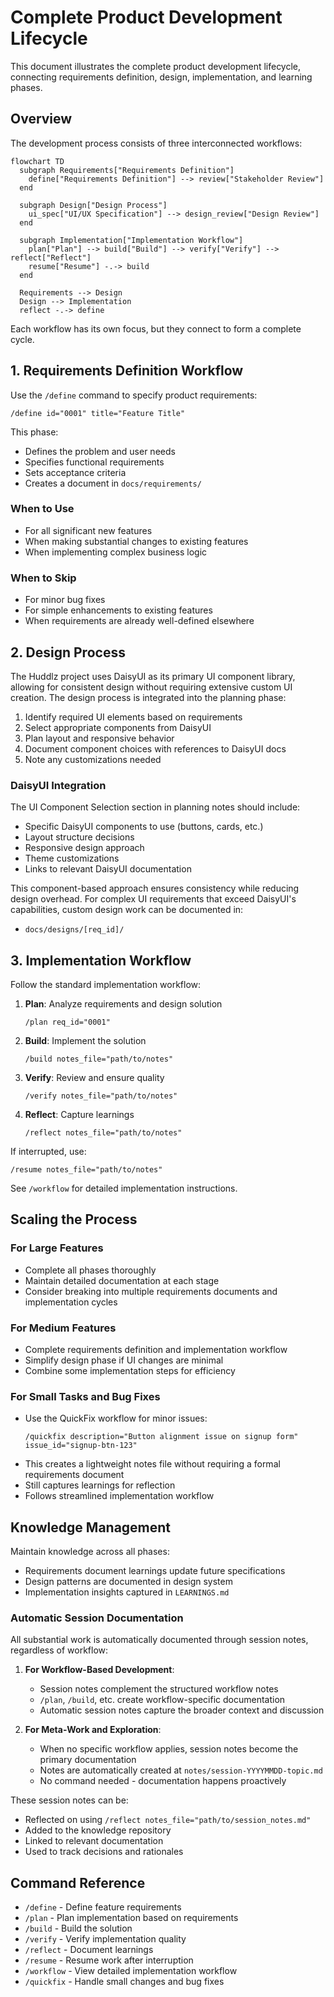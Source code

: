 # Complete Product Development Lifecycle

This document illustrates the complete product development lifecycle, connecting requirements definition, design, implementation, and learning phases.

## Overview

The development process consists of three interconnected workflows:

```mermaid
flowchart TD
  subgraph Requirements["Requirements Definition"]
    define["Requirements Definition"] --> review["Stakeholder Review"]
  end
  
  subgraph Design["Design Process"]
    ui_spec["UI/UX Specification"] --> design_review["Design Review"]
  end
  
  subgraph Implementation["Implementation Workflow"]
    plan["Plan"] --> build["Build"] --> verify["Verify"] --> reflect["Reflect"]
    resume["Resume"] -.-> build
  end
  
  Requirements --> Design
  Design --> Implementation
  reflect -.-> define
```

Each workflow has its own focus, but they connect to form a complete cycle.

## 1. Requirements Definition Workflow

Use the `/define` command to specify product requirements:

```
/define id="0001" title="Feature Title"
```

This phase:
- Defines the problem and user needs
- Specifies functional requirements
- Sets acceptance criteria
- Creates a document in `docs/requirements/` 

### When to Use

- For all significant new features
- When making substantial changes to existing features
- When implementing complex business logic

### When to Skip

- For minor bug fixes
- For simple enhancements to existing features
- When requirements are already well-defined elsewhere

## 2. Design Process

The Huddlz project uses DaisyUI as its primary UI component library, allowing for consistent design without requiring extensive custom UI creation. The design process is integrated into the planning phase:

1. Identify required UI elements based on requirements
2. Select appropriate components from DaisyUI
3. Plan layout and responsive behavior
4. Document component choices with references to DaisyUI docs
5. Note any customizations needed

### DaisyUI Integration

The UI Component Selection section in planning notes should include:
- Specific DaisyUI components to use (buttons, cards, etc.)
- Layout structure decisions
- Responsive design approach
- Theme customizations
- Links to relevant DaisyUI documentation

This component-based approach ensures consistency while reducing design overhead. For complex UI requirements that exceed DaisyUI's capabilities, custom design work can be documented in:
- `docs/designs/[req_id]/`

## 3. Implementation Workflow

Follow the standard implementation workflow:

1. **Plan**: Analyze requirements and design solution
   ```
   /plan req_id="0001"
   ```

2. **Build**: Implement the solution
   ```
   /build notes_file="path/to/notes"
   ```

3. **Verify**: Review and ensure quality
   ```
   /verify notes_file="path/to/notes"
   ```

4. **Reflect**: Capture learnings
   ```
   /reflect notes_file="path/to/notes"
   ```

If interrupted, use:
```
/resume notes_file="path/to/notes"
```

See `/workflow` for detailed implementation instructions.

## Scaling the Process

### For Large Features

- Complete all phases thoroughly
- Maintain detailed documentation at each stage
- Consider breaking into multiple requirements documents and implementation cycles

### For Medium Features

- Complete requirements definition and implementation workflow
- Simplify design phase if UI changes are minimal
- Combine some implementation steps for efficiency

### For Small Tasks and Bug Fixes

- Use the QuickFix workflow for minor issues:
  ```
  /quickfix description="Button alignment issue on signup form" issue_id="signup-btn-123"
  ```
- This creates a lightweight notes file without requiring a formal requirements document
- Still captures learnings for reflection
- Follows streamlined implementation workflow

## Knowledge Management

Maintain knowledge across all phases:

- Requirements document learnings update future specifications
- Design patterns are documented in design system
- Implementation insights captured in `LEARNINGS.md`

### Automatic Session Documentation

All substantial work is automatically documented through session notes, regardless of workflow:

1. **For Workflow-Based Development**:
   - Session notes complement the structured workflow notes
   - `/plan`, `/build`, etc. create workflow-specific documentation
   - Automatic session notes capture the broader context and discussion

2. **For Meta-Work and Exploration**:
   - When no specific workflow applies, session notes become the primary documentation
   - Notes are automatically created at `notes/session-YYYYMMDD-topic.md`
   - No command needed - documentation happens proactively

These session notes can be:
- Reflected on using `/reflect notes_file="path/to/session_notes.md"`
- Added to the knowledge repository
- Linked to relevant documentation
- Used to track decisions and rationales

## Command Reference

- `/define` - Define feature requirements
- `/plan` - Plan implementation based on requirements
- `/build` - Build the solution
- `/verify` - Verify implementation quality
- `/reflect` - Document learnings
- `/resume` - Resume work after interruption
- `/workflow` - View detailed implementation workflow
- `/quickfix` - Handle small changes and bug fixes
